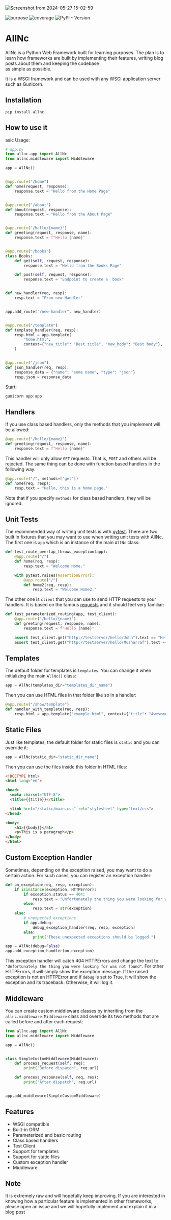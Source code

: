 ![Screenshot from 2024-05-27 15-02-59](https://github.com/themusharraf/allnc/assets/122869450/859d4911-8e2b-45d3-af78-ff64cd51ff4a)   
       
    
 
![purpose](https://img.shields.io/badge/purpose-learning-green.svg) ![coverage](https://img.shields.io/badge/coverage-100-green)   ![PyPI - Version](https://img.shields.io/pypi/v/allnc)   
  
# AllNc         
 
AllNc is a Python Web Framework built for learning purposes. The plan is to learn how frameworks 
are built by implementing their features, writing blog posts about them and keeping the codebase  
as simple as possible.

It is a WSGI framework and can be used with any WSGI application server such as Gunicorn.

    
## Installation

```shell
pip install allnc
```
   
  
## How to use it
asic Usage:
 
```python
# app.py
from allnc.app import AllNc
from allnc.middleware import Middleware

app = AllNc()


@app.route("/home")
def home(request, response):
    response.text = "Hello from the Home Page"


@app.route("/about")
def about(request, response):
    response.text = "Hello from the About Page"


@app.route("/hello/{name}")
def greeting(request, response, name):
    response.text = f"Hello {name}"


@app.route("/books")
class Books:
    def get(self, request, response):
        response.text = "Hello from the Books Page"

    def post(self, request, response):
        response.text = "Endpoint to create a  book"


def new_handler(req, resp):
    resp.text = "From new Handler"


app.add_route("/new-handler", new_handler)


@app.route("/template")
def template_handler(req, resp):
    resp.html = app.template(
        "home.html",
        context={"new_title": "Best title", "new_body": "Best body"},
    )


@app.route("/json")
def json_handler(req, resp):
    response_data = {"name": "some name", "type": "json"}
    resp.json = response_data

```

Start:

```bash
gunicorn app:app
```

## Handlers

If you use class based handlers, only the methods that you implement will be allowed:

```python
@app.route("/hello/{name}")
def greeting(request, response, name):
    response.text = f"Hello {name}"
```

This handler will only allow `GET` requests. That is, `POST` and others will be rejected. The same thing can be done with
function based handlers in the following way:

```python
@app.route("/", methods=["get"])
def home(req, resp):
    resp.text = "Hello, this is a home page."
```

Note that if you specify `methods` for class based handlers, they will be ignored.

## Unit Tests

The recommended way of writing unit tests is with [pytest](https://docs.pytest.org/en/latest/). There are two built in fixtures
that you may want to use when writing unit tests with AllNc. The first one is `app` which is an instance of the main `AllNc` class:

```python
def test_route_overlap_throws_exception(app):
    @app.route("/")
    def home(req, resp):
        resp.text = "Welcome Home."

    with pytest.raises(AssertionError):
        @app.route("/")
        def home2(req, resp):
            resp.text = "Welcome Home2."
```

The other one is `client` that you can use to send HTTP requests to your handlers. It is based on the famous [requests](http://docs.python-requests.org/en/master/) and it should feel very familiar:

```python
def test_parameterized_routing(app, test_client):
    @app.route("/hello/{name}")
    def greeting(request, response, name):
        response.text = f"Hello {name}"

    assert test_client.get("http://testserver/hello/John").text == "Hello John"
    assert test_client.get("http://testserver/hello/Musharraf").text == "Hello Musharraf"
```



## Templates

The default folder for templates is `templates`. You can change it when initializing the main `AllNc()` class:

```python
app = AllNc(templates_dir="templates_dir_name")
```

Then you can use HTML files in that folder like so in a handler:

```python
@app.route("/show/template")
def handler_with_template(req, resp):
    resp.html = app.template("example.html", context={"title": "Awesome Framework", "body": "welcome to the future!"})
```

## Static Files

Just like templates, the default folder for static files is `static` and you can override it:

```python
app = AllNc(static_dir="static_dir_name")
```

Then you can use the files inside this folder in HTML files:

```html
<!DOCTYPE html>
<html lang="en">

<head>
  <meta charset="UTF-8">
  <title>{{title}}</title>

  <link href="/static/main.css" rel="stylesheet" type="text/css">
</head>

<body>
    <h1>{{body}}</h1>
    <p>This is a paragraph</p>
</body>
</html>
```

## Custom Exception Handler

Sometimes, depending on the exception raised, you may want to do a certain action. For such cases, you can register an exception handler:

```python
def on_exception(req, resp, exception):
    if isinstance(exception, HTTPError):
        if exception.status == 404:
            resp.text = "Unfortunately the thing you were looking for was not found"
        else:
            resp.text = str(exception)
    else:
        # unexpected exceptions
        if app.debug:
            debug_exception_handler(req, resp, exception)
        else:
            print("These unexpected exceptions should be logged.")

app = AllNc(debug=False)
app.add_exception_handler(on_exception)
```

This exception handler will catch 404 HTTPErrors and change the text to `"Unfortunately the thing you were looking for was not found"`. For other HTTPErrors, it will simply
show the exception message. If the raised exception is not an HTTPError and if `debug` is set to True, it will show the exception and its traceback. Otherwise, it will log it.

## Middleware

You can create custom middleware classes by inheriting from the `allnc.middleware.Middleware` class and override its two methods
that are called before and after each request:

```python
from allnc.app import AllNc
from allnc.middleware import Middleware

app = AllNc()


class SimpleCustomMiddleware(Middleware):
    def process_request(self, req):
        print("Before dispatch", req.url)

    def process_response(self, req, res):
        print("After dispatch", req.url)


app.add_middleware(SimpleCustomMiddleware)
```


## Features

- WSGI compatible
- Built-in ORM
- Parameterized and basic routing
- Class based handlers
- Test Client
- Support for templates
- Support for static files
- Custom exception handler
- Middleware

## Note

It is extremely raw and will hopefully keep improving. If you are interested in knowing how a particular feature is implemented in other
frameworks, please open an issue and we will hopefully implement and explain it in a blog post
